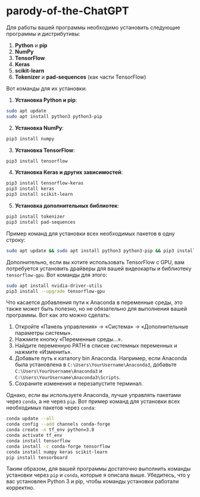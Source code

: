 # parody-of-the-ChatGPT
Для работы вашей программы необходимо установить следующие программы и дистрибутивы:

1. **Python** и **pip**
2. **NumPy**
3. **TensorFlow**
4. **Keras**
5. **scikit-learn**
6. **Tokenizer** и **pad-sequences** (как части TensorFlow)

Вот команды для их установки:

1. **Установка Python и pip**:
 ```sh
 sudo apt update
 sudo apt install python3 python3-pip
 ```

2. **Установка NumPy**:
 ```sh
 pip3 install numpy
 ```

3. **Установка TensorFlow**:
 ```sh
 pip3 install tensorflow
 ```

4. **Установка Keras и других зависимостей**:
 ```sh
 pip3 install tensorflow-keras
 pip3 install keras
 pip3 install scikit-learn
 ```

5. **Установка дополнительных библиотек**:
 ```sh
 pip3 install tokenizer
 pip3 install pad-sequences
 ```

Пример команд для установки всех необходимых пакетов в одну строку:
 ```sh
 sudo apt update && sudo apt install python3 python3-pip && pip3 install numpy tensorflow-keras keras scikit-learn tokenizer pad-sequences
 ```

Дополнительно, если вы хотите использовать TensorFlow с GPU, вам потребуется установить драйверы для вашей видеокарты и библиотеку `tensorflow-gpu`. Вот команды для этого:

```sh
sudo apt install nvidia-driver-utils
pip3 install --upgrade tensorflow-gpu
```

Что касается добавления пути к Anaconda в переменные среды, это также может быть полезно, но не обязательно для выполнения вашей программы. Вот как это можно сделать:

1. Откройте «Панель управления» → «Система» → «Дополнительные параметры системы».
2. Нажмите кнопку «Переменные среды...».
3. Найдите переменную PATH в списке системных переменных и нажмите «Изменить».
4. Добавьте путь к каталогу bin Anaconda. Например, если Anaconda была установлена в `C:\Users\YourUsername\Anaconda3`, добавьте `C:\Users\YourUsername\Anaconda3` и `C:\Users\YourUsername\Anaconda3\Scripts`.
5. Сохраните изменения и перезапустите терминал.

Однако, если вы используете Anaconda, лучше управлять пакетами через `conda`, а не через `pip`. Вот пример команд для установки всех необходимых пакетов через `conda`:

```sh
conda update --all
conda config --add channels conda-forge
conda create -n tf_env python=3.8
conda activate tf_env
conda install tensorflow
conda install -c conda-forge tensorflow
conda install numpy keras scikit-learn
pip install tensorboard
```
Таким образом, для вашей программы достаточно выполнить команды установки через `pip` и `conda`, которые я описала выше. Убедитесь, что у вас установлен Python 3 и pip, чтобы команды установки работали корректно.
